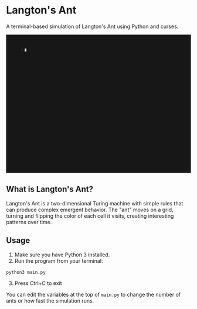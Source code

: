 # Langton's Ant

A terminal-based simulation of Langton's Ant using Python and curses.

![Langton's Ant Demo](demo.gif)

## What is Langton's Ant?
Langton's Ant is a two-dimensional Turing machine with simple rules that can produce complex emergent behavior. The "ant" moves on a grid, turning and flipping the color of each cell it visits, creating interesting patterns over time.

## Usage

1. Make sure you have Python 3 installed.
2. Run the program from your terminal:

```bash
python3 main.py
```

3. Press Ctrl+C to exit

You can edit the variables at the top of `main.py` to change the number of ants or how fast the simulation runs.